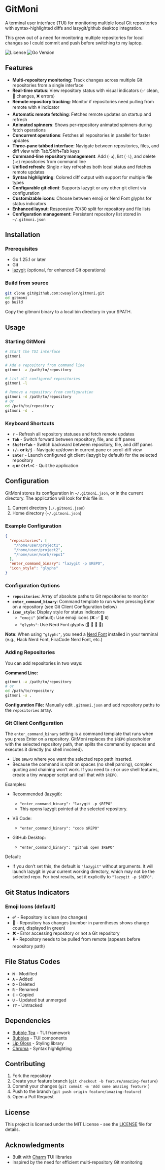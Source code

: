# GitMoni

A terminal user interface (TUI) for monitoring multiple local Git repositories with syntax-highlighted diffs and lazygit/github desktop integration.

This grew out of a need for monitoring multiple repositories for local changes so I could commit and push before switching to my laptop.

![License](https://img.shields.io/badge/license-MIT-blue.svg)
![Go Version](https://img.shields.io/badge/go-1.25.1-blue.svg)

## Features

- **Multi-repository monitoring**: Track changes across multiple Git repositories from a single interface
- **Real-time status**: View repository status with visual indicators (✅ clean, 🔄 changes, ❌ errors)
- **Remote repository tracking**: Monitor if repositories need pulling from remote with ⬇️ indicator
- **Automatic remote fetching**: Fetches remote updates on startup and refresh
- **Animated spinners**: Shows per-repository animated spinners during fetch operations
- **Concurrent operations**: Fetches all repositories in parallel for faster updates
- **Three-pane tabbed interface**: Navigate between repositories, files, and diff view with Tab/Shift+Tab keys
- **Command-line repository management**: Add (`-a`), list (`-l`), and delete (`-d`) repositories from command line
- **Unified refresh**: Single `r` key refreshes both local status and fetches remote updates
- **Syntax highlighting**: Colored diff output with support for multiple file types
- **Configurable git client**: Supports lazygit or any other git client via configuration
- **Customizable icons**: Choose between emoji or Nerd Font glyphs for status indicators
- **Enhanced layout**: Responsive 70/30 split for repository and file lists
- **Configuration management**: Persistent repository list stored in `~/.gitmoni.json`

## Installation

### Prerequisites

- Go 1.25.1 or later
- Git
- [lazygit](https://github.com/jesseduffield/lazygit) (optional, for enhanced Git operations)

### Build from source

```bash
git clone git@github.com:cwsaylor/gitmoni.git
cd gitmoni
go build
```
Copy the gitmoni binary to a local bin directory in your $PATH.

## Usage

### Starting GitMoni

```bash
# Start the TUI interface
gitmoni

# Add a repository from command line
gitmoni -a /path/to/repository

# List all configured repositories
gitmoni -l

# Remove a repository from configuration
gitmoni -d /path/to/repository
# Or
cd /path/to/repository
gitmoni -d  .
```

### Keyboard Shortcuts

- **`r`** - Refresh all repository statuses and fetch remote updates
- **`Tab`** - Switch forward between repository, file, and diff panes
- **`Shift+Tab`** - Switch backward between repository, file, and diff panes
- **`↑/↓` or `k/j`** - Navigate up/down in current pane or scroll diff view
- **`Enter`** - Launch configured git client (lazygit by default) for the selected repository
- **`q` or `Ctrl+C`** - Quit the application

## Configuration

GitMoni stores its configuration in `~/.gitmoni.json`, or in the current directory. The application will look for this file in:

1. Current directory (`./.gitmoni.json`)
2. Home directory (`~/.gitmoni.json`)

### Example Configuration

```json
{
  "repositories": [
    "/home/user/project1",
    "/home/user/project2",
    "/home/user/work/repo1"
  ],
  "enter_command_binary": "lazygit -p $REPO",
  "icon_style": "glyphs"
}
```

### Configuration Options

- **`repositories`**: Array of absolute paths to Git repositories to monitor
- **`enter_command_binary`**: Command template to run when pressing Enter on a repository (see Git Client Configuration below)
- **`icon_style`**: Display style for status indicators
  - `"emoji"` (default): Use emoji icons (❌ ✅ 🔄 ⬇️)
  - `"glyphs"`: Use Nerd Font glyphs (   )

**Note**: When using `"glyphs"`, you need a [Nerd Font](https://www.nerdfonts.com) installed in your terminal (e.g., Hack Nerd Font, FiraCode Nerd Font, etc.)

### Adding Repositories

You can add repositories in two ways:

**Command Line:**
```bash
gitmoni -a /path/to/repository
# or
cd /path/to/repository
gitmoni -a .
```

**Configuration File:**
Manually edit `.gitmoni.json` and add repository paths to the `repositories` array.

### Git Client Configuration

The `enter_command_binary` setting is a command template that runs when you press Enter on a repository. GitMoni replaces the `$REPO` placeholder with the selected repository path, then splits the command by spaces and executes it directly (no shell involved).

- Use `$REPO` where you want the selected repo path inserted.
- Because the command is split on spaces (no shell parsing), complex quoting and chaining won’t work. If you need to `cd` or use shell features, create a tiny wrapper script and call that with `$REPO`.

Examples:

- Recommended (lazygit):
  - `"enter_command_binary": "lazygit -p $REPO"`
  - This opens lazygit pointed at the selected repository.

- VS Code:
  - `"enter_command_binary": "code $REPO"`

- GitHub Desktop:
  - `"enter_command_binary": "github open $REPO"`

Default:

- If you don’t set this, the default is `"lazygit"` without arguments. It will launch lazygit in your current working directory, which may not be the selected repo. For best results, set it explicitly to `"lazygit -p $REPO"`.

## Git Status Indicators

### Emoji Icons (default)
- **✅** - Repository is clean (no changes)
- **🔄** - Repository has changes (number in parentheses shows change count, displayed in green)
- **❌** - Error accessing repository or not a Git repository
- **⬇️** - Repository needs to be pulled from remote (appears before repository path)

## File Status Codes

- **`M`** - Modified
- **`A`** - Added
- **`D`** - Deleted
- **`R`** - Renamed
- **`C`** - Copied
- **`U`** - Updated but unmerged
- **`??`** - Untracked

## Dependencies

- [Bubble Tea](https://github.com/charmbracelet/bubbletea) - TUI framework
- [Bubbles](https://github.com/charmbracelet/bubbles) - TUI components
- [Lip Gloss](https://github.com/charmbracelet/lipgloss) - Styling library
- [Chroma](https://github.com/alecthomas/chroma) - Syntax highlighting

## Contributing

1. Fork the repository
2. Create your feature branch (`git checkout -b feature/amazing-feature`)
3. Commit your changes (`git commit -m 'Add some amazing feature'`)
4. Push to the branch (`git push origin feature/amazing-feature`)
5. Open a Pull Request

## License

This project is licensed under the MIT License - see the [LICENSE](LICENSE) file for details.

## Acknowledgments

- Built with [Charm](https://charm.sh/) TUI libraries
- Inspired by the need for efficient multi-repository Git monitoring
